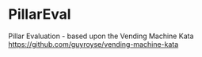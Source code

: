 # PillarEval
Pillar Evaluation - based upon the Vending Machine Kata
https://github.com/guyroyse/vending-machine-kata
